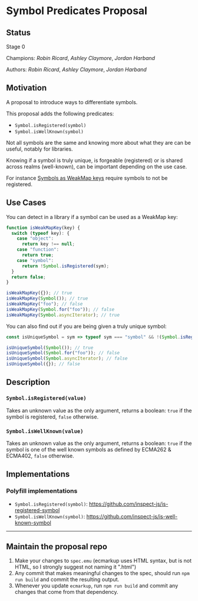 # Symbol Predicates Proposal

## Status

Stage 0

Champions: _Robin Ricard_, _Ashley Claymore_, _Jordan Harband_

Authors: _Robin Ricard_, _Ashley Claymore_, _Jordan Harband_

## Motivation

A proposal to introduce ways to differentiate symbols.

This proposal adds the following predicates:

- `Symbol.isRegistered(symbol)`
- `Symbol.isWellKnown(symbol)`

Not all symbols are the same and knowing more about what they are can be useful, notably for libraries.

Knowing if a symbol is truly unique, is forgeable (registered) or is shared across realms (well-known), can be important depending on the use case.

For instance [Symbols as WeakMap keys] require symbols to not be registered.

[Symbols as WeakMap keys]: https://github.com/tc39/proposal-symbols-as-weakmap-keys

## Use Cases

You can detect in a library if a symbol can be used as a WeakMap key:

```js
function isWeakMapKey(key) {
  switch (typeof key): {
    case "object":
      return key !== null;
    case "function":
      return true;
    case "symbol":
      return !Symbol.isRegistered(sym);
  }
  return false;
}

isWeakMapKey({}); // true
isWeakMapKey(Symbol()); // true
isWeakMapKey("foo"); // false
isWeakMapKey(Symbol.for("foo")); // false
isWeakMapKey(Symbol.asyncIterator); // true
```

You can also find out if you are being given a truly unique symbol:

```js
const isUniqueSymbol = sym => typeof sym === "symbol" && !(Symbol.isRegistered(sym) || Symbol.isWellKnown(sym));

isUniqueSymbol(Symbol()); // true
isUniqueSymbol(Symbol.for("foo")); // false
isUniqueSymbol(Symbol.asyncIterator); // false
isUniqueSymbol({}); // false
```

## Description

### `Symbol.isRegistered(value)`

Takes an unknown value as the only argument, returns a boolean: `true` if the symbol is registered, `false` otherwise.

### `Symbol.isWellKnown(value)`

Takes an unknown value as the only argument, returns a boolean: `true` if the symbol is one of the well known symbols as defined by ECMA262 & ECMA402, `false` otherwise.

## Implementations

### Polyfill implementations

- `Symbol.isRegistered(symbol)`: https://github.com/inspect-js/is-registered-symbol
- `Symbol.isWellKnown(symbol)`: https://github.com/inspect-js/is-well-known-symbol

---

## Maintain the proposal repo

  1. Make your changes to `spec.emu` (ecmarkup uses HTML syntax, but is not HTML, so I strongly suggest not naming it ".html")
  1. Any commit that makes meaningful changes to the spec, should run `npm run build` and commit the resulting output.
  1. Whenever you update `ecmarkup`, run `npm run build` and commit any changes that come from that dependency.

  [explainer]: https://github.com/tc39/how-we-work/blob/HEAD/explainer.md
